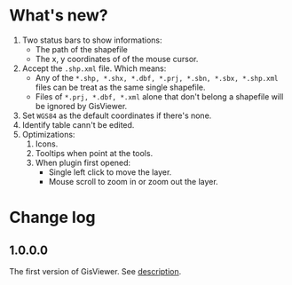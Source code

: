 # What's new?

1. Two status bars to show informations:
    * The path of the shapefile
    * The x, y coordinates of of the mouse cursor.
2. Accept the `.shp.xml` file. Which means:
    * Any of the `*.shp, *.shx, *.dbf, *.prj, *.sbn, *.sbx, *.shp.xml` files can be treat as the same single shapefile.
    * Files of `*.prj, *.dbf, *.xml` alone that don't belong a shapefile will be ignored by GisViewer.
3. Set `WGS84` as the default coordinates if there's none.
4. Identify table cann't be edited.
5. Optimizations:
    1. Icons.
    2. Tooltips when point at the tools.
    3. When plugin first opened:
        * Single left click to move the layer.
        * Mouse scroll to zoom in or zoom out the layer.

# Change log

## 1.0.0.0

The first version of GisViewer. See [description](https://github.com/gepcel/GisViewer/blob/master/readme.md).
